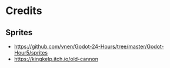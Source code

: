 # Credits

## Sprites

* https://github.com/vnen/Godot-24-Hours/tree/master/Godot-Hour5/sprites
* https://kingkelp.itch.io/old-cannon
